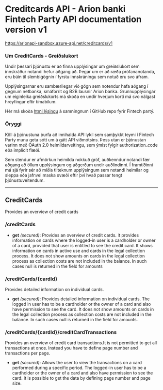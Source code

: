 ﻿# Creditcards API - Arion banki Fintech Party API documentation version v1
https://arionapi-sandbox.azure-api.net/creditcards/v1

### Um CreditCards - Greiðslukort
Undir þessari þjónustu er að finna upplýsingar um greiðslukort sem innskráður notandi hefur aðgang að. Þegar um er að ræða prófananotanda, eru búin til slembigögnin í fyrstu innskráningu sem notuð eru svo áfram.

Upplýsingarnar eru sambærilegar við gögn sem notendur hafa aðgang í gegnum netbanka, smáforrit og B2B lausnir Arion banka. Grunnupplýsingar um eiginleika greiðslukorts má skoða en undir hverjum korti má svo nálgast hreyfingar eftir tímabilum.
      
Hér má skoða [html lýsingu](https://rawgit.com/arionbanki/Fintech-Party-2016-06-API/master/CreditCards/CreditCards.html "sjá CreditCards.html") á samningnum í GitHub repo fyrir Fintech partý.

### Öryggi
Köll á þjónustuna þurfa að innihalda API lykil sem samþykkt teymi í Fintech Party munu geta sótt um á gátt API viðmótsins. Þess utan er þjónustan varinn með OAuth 2.0 heimildarveitingu, sem ýmist fylgir authorization_code eða implicit flæði.
      
Sem stendur er afmörkun heimilda nokkuð gróf, auðkenndur notandi fær aðgang að öllum upplýsingum og aðgerðum undir auðlindinni. Í framtíðinni má sjá fyrir sér að miðla tilteknum upplýsingum sem notandi heimilar og sleppa eða jafnvel maska svæði eftir því hvað passar tengt þjónustuveitendum.

---

## CreditCards
Provides an overview of credit cards

### /creditCards

* **get** *(secured)*: Provides an overview of credit cards. It provides information on cards where the logged-in user is a cardholder or owner of a card, provided that user is entitled to see the credit card. It shows information on cards in active use and cards in the legal collection process. It does not show amounts on cards in the legal collection process as collection costs are not included in the balance. In such cases null is returned in the field for amounts

### /creditCards/{cardId}
Provides detailed information on individual cards.

* **get** *(secured)*: Provides detailed information on individual cards. The logged in user has to be a cardholder or the owner of a card and also have permission to see the card. It does not show amounts on cards in the legal collection process as collection costs are not included in the balance. In such cases null is returned in the field for amounts.

### /creditCards/{cardId}/creditCardTransactions
Provides an overview of credit card transactions.It is not permitted to get all transactions at once. Instead you have to define page number and transactions per page.

* **get** *(secured)*: Allows the user to view the transactions on a card performed during a specific period. The logged-in user has to be a cardholder or the owner of a card and also have permission to see the card. It is possible to get the data by defining page number and page size.

